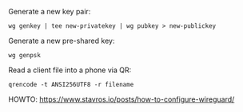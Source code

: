 Generate a new key pair:

```
wg genkey | tee new-privatekey | wg pubkey > new-publickey
```

Generate a new pre-shared key:

```
wg genpsk
```

Read a client file into a phone via QR:

```
qrencode -t ANSI256UTF8 -r filename
```

HOWTO: https://www.stavros.io/posts/how-to-configure-wireguard/
